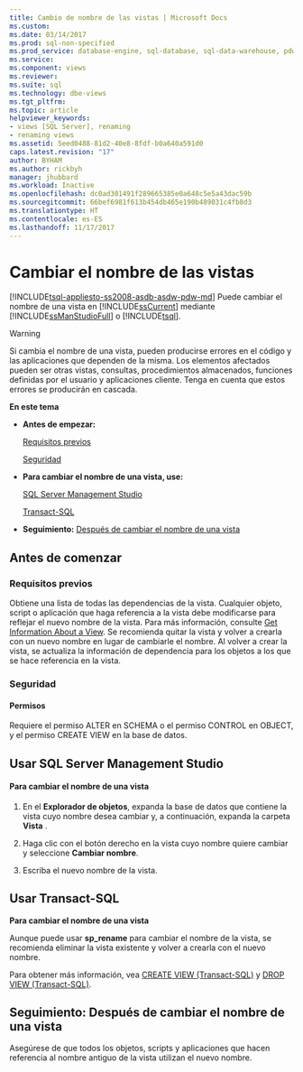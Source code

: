 ```yaml
---
title: Cambio de nombre de las vistas | Microsoft Docs
ms.custom: 
ms.date: 03/14/2017
ms.prod: sql-non-specified
ms.prod_service: database-engine, sql-database, sql-data-warehouse, pdw
ms.service: 
ms.component: views
ms.reviewer: 
ms.suite: sql
ms.technology: dbe-views
ms.tgt_pltfrm: 
ms.topic: article
helpviewer_keywords:
- views [SQL Server], renaming
- renaming views
ms.assetid: 5eed0488-81d2-40e8-8fdf-b0a640a591d0
caps.latest.revision: "17"
author: BYHAM
ms.author: rickbyh
manager: jhubbard
ms.workload: Inactive
ms.openlocfilehash: dc0ad301491f289665385e0a648c5e5a43dac59b
ms.sourcegitcommit: 66bef6981f613b454db465e190b489031c4fb8d3
ms.translationtype: HT
ms.contentlocale: es-ES
ms.lasthandoff: 11/17/2017
---
```

# <a name="rename-views"></a>Cambiar el nombre de las vistas
[!INCLUDE[tsql-appliesto-ss2008-asdb-asdw-pdw-md](../../includes/tsql-appliesto-ss2008-asdb-asdw-pdw-md.md)] Puede cambiar el nombre de una vista en [!INCLUDE[ssCurrent](../../includes/sscurrent-md.md)] mediante [!INCLUDE[ssManStudioFull](../../includes/ssmanstudiofull-md.md)] o [!INCLUDE[tsql](../../includes/tsql-md.md)].  
  
> [!WARNING]  
>  Si cambia el nombre de una vista, pueden producirse errores en el código y las aplicaciones que dependen de la misma. Los elementos afectados pueden ser otras vistas, consultas, procedimientos almacenados, funciones definidas por el usuario y aplicaciones cliente. Tenga en cuenta que estos errores se producirán en cascada.  
  
 **En este tema**  
  
-   **Antes de empezar:**  
  
     [Requisitos previos](#Prerequisites)  
  
     [Seguridad](#Security)  
  
-   **Para cambiar el nombre de una vista, use:**  
  
     [SQL Server Management Studio](#SSMSProcedure)  
  
     [Transact-SQL](#TsqlProcedure)  
  
-   **Seguimiento:**  [Después de cambiar el nombre de una vista](#FollowUp)  
  
##  <a name="BeforeYouBegin"></a> Antes de comenzar  
  
###  <a name="Prerequisites"></a> Requisitos previos  
 Obtiene una lista de todas las dependencias de la vista. Cualquier objeto, script o aplicación que haga referencia a la vista debe modificarse para reflejar el nuevo nombre de la vista. Para más información, consulte [Get Information About a View](../../relational-databases/views/get-information-about-a-view.md). Se recomienda quitar la vista y volver a crearla con un nuevo nombre en lugar de cambiarle el nombre. Al volver a crear la vista, se actualiza la información de dependencia para los objetos a los que se hace referencia en la vista.  
  
###  <a name="Security"></a> Seguridad  
  
####  <a name="Permissions"></a> Permisos  
 Requiere el permiso ALTER en SCHEMA o el permiso CONTROL en OBJECT, y el permiso CREATE VIEW en la base de datos.  
  
##  <a name="SSMSProcedure"></a> Usar SQL Server Management Studio  
  
#### <a name="to-rename-a-view"></a>Para cambiar el nombre de una vista  
  
1.  En el **Explorador de objetos**, expanda la base de datos que contiene la vista cuyo nombre desea cambiar y, a continuación, expanda la carpeta **Vista** .  
  
2.  Haga clic con el botón derecho en la vista cuyo nombre quiere cambiar y seleccione **Cambiar nombre**.  
  
3.  Escriba el nuevo nombre de la vista.  
  
##  <a name="TsqlProcedure"></a> Usar Transact-SQL  
 **Para cambiar el nombre de una vista**  
  
 Aunque puede usar **sp_rename** para cambiar el nombre de la vista, se recomienda eliminar la vista existente y volver a crearla con el nuevo nombre.  
  
 Para obtener más información, vea [CREATE VIEW &#40;Transact-SQL&#41;](../../t-sql/statements/create-view-transact-sql.md) y [DROP VIEW &#40;Transact-SQL&#41;](../../t-sql/statements/drop-view-transact-sql.md).  
  
##  <a name="FollowUp"></a> Seguimiento: Después de cambiar el nombre de una vista  
 Asegúrese de que todos los objetos, scripts y aplicaciones que hacen referencia al nombre antiguo de la vista utilizan el nuevo nombre.  
  
  
